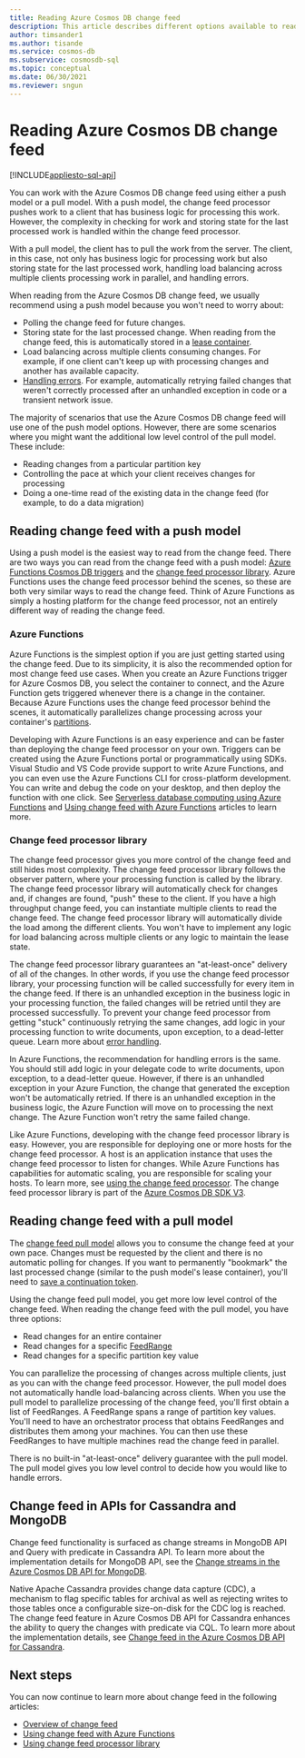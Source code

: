 ```yaml
---
title: Reading Azure Cosmos DB change feed
description: This article describes different options available to read and access change feed in Azure Cosmos DB.  
author: timsander1
ms.author: tisande
ms.service: cosmos-db
ms.subservice: cosmosdb-sql
ms.topic: conceptual
ms.date: 06/30/2021
ms.reviewer: sngun
---
```


# Reading Azure Cosmos DB change feed
[!INCLUDE[appliesto-sql-api](../includes/appliesto-sql-api.md)]

You can work with the Azure Cosmos DB change feed using either a push model or a pull model. With a push model, the change feed processor pushes work to a client that has business logic for processing this work. However, the complexity in checking for work and storing state for the last processed work is handled within the change feed processor.

With a pull model, the client has to pull the work from the server. The client, in this case, not only has business logic for processing work but also storing state for the last processed work, handling load balancing across multiple clients processing work in parallel, and handling errors.

When reading from the Azure Cosmos DB change feed, we usually recommend using a push model because you won't need to worry about:

- Polling the change feed for future changes.
- Storing state for the last processed change. When reading from the change feed, this is automatically stored in a [lease container](change-feed-processor.md#components-of-the-change-feed-processor).
- Load balancing across multiple clients consuming changes. For example, if one client can't keep up with processing changes and another has available capacity.
- [Handling errors](change-feed-processor.md#error-handling). For example, automatically retrying failed changes that weren't correctly processed after an unhandled exception in code or a transient network issue.

The majority of scenarios that use the Azure Cosmos DB change feed will use one of the push model options. However, there are some scenarios where you might want the additional low level control of the pull model. These include:

- Reading changes from a particular partition key
- Controlling the pace at which your client receives changes for processing
- Doing a one-time read of the existing data in the change feed (for example, to do a data migration)

## Reading change feed with a push model

Using a push model is the easiest way to read from the change feed. There are two ways you can read from the change feed with a push model: [Azure Functions Cosmos DB triggers](change-feed-functions.md) and the [change feed processor library](change-feed-processor.md). Azure Functions uses the change feed processor behind the scenes, so these are both very similar ways to read the change feed. Think of Azure Functions as simply a hosting platform for the change feed processor, not an entirely different way of reading the change feed.

### Azure Functions

Azure Functions is the simplest option if you are just getting started using the change feed. Due to its simplicity, it is also the recommended option for most change feed use cases. When you create an Azure Functions trigger for Azure Cosmos DB, you select the container to connect, and the Azure Function gets triggered whenever there is a change in the container. Because Azure Functions uses the change feed processor behind the scenes, it automatically parallelizes change processing across your container's [partitions](partitioning-overview.md).

Developing with Azure Functions is an easy experience and can be faster than deploying the change feed processor on your own. Triggers can be created using the Azure Functions portal or programmatically using SDKs. Visual Studio and VS Code provide support to write Azure Functions, and you can even use the Azure Functions CLI for cross-platform development. You can write and debug the code on your desktop, and then deploy the function with one click. See [Serverless database computing using Azure Functions](serverless-computing-database.md) and [Using change feed with Azure Functions](change-feed-functions.md) articles to learn more.

### Change feed processor library

The change feed processor gives you more control of the change feed and still hides most complexity. The change feed processor library follows the observer pattern, where your processing function is called by the library. The change feed processor library will automatically check for changes and, if changes are found, "push" these to the client. If you have a high throughput change feed, you can instantiate multiple clients to read the change feed. The change feed processor library will automatically divide the load among the different clients. You won't have to implement any logic for load balancing across multiple clients or any logic to maintain the lease state.

The change feed processor library guarantees an "at-least-once" delivery of all of the changes. In other words, if you use the change feed processor library, your processing function will be called successfully for every item in the change feed. If there is an unhandled exception in the business logic in your processing function, the failed changes will be retried until they are processed successfully. To prevent your change feed processor from getting "stuck" continuously retrying the same changes, add logic in your processing function to write documents, upon exception, to a dead-letter queue. Learn more about [error handling](change-feed-processor.md#error-handling).

In Azure Functions, the recommendation for handling errors is the same. You should still add logic in your delegate code to write documents, upon exception, to a dead-letter queue. However, if there is an unhandled exception in your Azure Function, the change that generated the exception won't be automatically retried. If there is an unhandled exception in the business logic, the Azure Function will move on to processing the next change. The Azure Function won't retry the same failed change.

Like Azure Functions, developing with the change feed processor library is easy. However, you are responsible for deploying one or more hosts for the change feed processor. A host is an application instance that uses the change feed processor to listen for changes. While Azure Functions has capabilities for automatic scaling, you are responsible for scaling your hosts. To learn more, see [using the change feed processor](change-feed-processor.md#dynamic-scaling). The change feed processor library is part of the [Azure Cosmos DB SDK V3](https://github.com/Azure/azure-cosmos-dotnet-v3).

## Reading change feed with a pull model

The [change feed pull model](change-feed-pull-model.md) allows you to consume the change feed at your own pace. Changes must be requested by the client and there is no automatic polling for changes. If you want to permanently "bookmark" the last processed change (similar to the push model's lease container), you'll need to [save a continuation token](change-feed-pull-model.md#saving-continuation-tokens).

Using the change feed pull model, you get more low level control of the change feed. When reading the change feed with the pull model, you have three options:

- Read changes for an entire container
- Read changes for a specific [FeedRange](change-feed-pull-model.md#using-feedrange-for-parallelization)
- Read changes for a specific partition key value

You can parallelize the processing of changes across multiple clients, just as you can with the change feed processor. However, the pull model does not automatically handle load-balancing across clients. When you use the pull model to parallelize processing of the change feed, you'll first obtain a list of FeedRanges. A FeedRange spans a range of partition key values. You'll need to have an orchestrator process that obtains FeedRanges and distributes them among your machines. You can then use these FeedRanges to have multiple machines read the change feed in parallel.

There is no built-in "at-least-once" delivery guarantee with the pull model. The pull model gives you low level control to decide how you would like to handle errors.

## Change feed in APIs for Cassandra and MongoDB

Change feed functionality is surfaced as change streams in MongoDB API and Query with predicate in Cassandra API. To learn more about the implementation details for MongoDB API, see the [Change streams in the Azure Cosmos DB API for MongoDB](mongodb/change-streams.md).

Native Apache Cassandra provides change data capture (CDC), a mechanism to flag specific tables for archival as well as rejecting writes to those tables once a configurable size-on-disk for the CDC log is reached. The change feed feature in Azure Cosmos DB API for Cassandra enhances the ability to query the changes with predicate via CQL. To learn more about the implementation details, see [Change feed in the Azure Cosmos DB API for Cassandra](cassandra/cassandra-change-feed.md).

## Next steps

You can now continue to learn more about change feed in the following articles:

* [Overview of change feed](change-feed.md)
* [Using change feed with Azure Functions](change-feed-functions.md)
* [Using change feed processor library](change-feed-processor.md)
